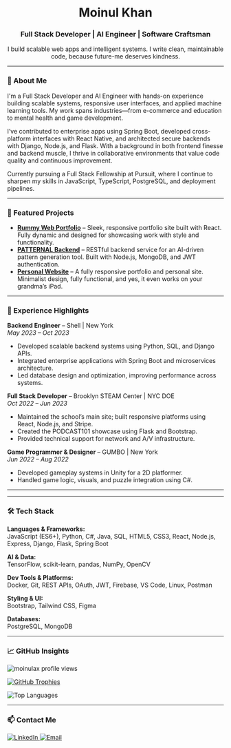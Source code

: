 <h1 align="center">Moinul Khan</h1>
<h3 align="center">Full Stack Developer | AI Engineer | Software Craftsman</h3>

<p align="center">
  I build scalable web apps and intelligent systems. I write clean, maintainable code, because future-me deserves kindness.
</p>

---

### 🧠 About Me

I'm a Full Stack Developer and AI Engineer with hands-on experience building scalable systems, responsive user interfaces, and applied machine learning tools. My work spans industries—from e-commerce and education to mental health and game development.

I’ve contributed to enterprise apps using Spring Boot, developed cross-platform interfaces with React Native, and architected secure backends with Django, Node.js, and Flask. With a background in both frontend finesse and backend muscle, I thrive in collaborative environments that value code quality and continuous improvement.

Currently pursuing a Full Stack Fellowship at Pursuit, where I continue to sharpen my skills in JavaScript, TypeScript, PostgreSQL, and deployment pipelines.

---

### 🚀 Featured Projects

- **[Rummy Web Portfolio](https://github.com/MoinulAx/Rummy-WEB-Porfolio)** – Sleek, responsive portfolio site built with React. Fully dynamic and designed for showcasing work with style and functionality.
- **[PATTERNAL Backend](https://github.com/MoinulAx/PATTERNAL-BE-main)** – RESTful backend service for an AI-driven pattern generation tool. Built with Node.js, MongoDB, and JWT authentication.
- **[Personal Website](https://moinul-khan-web.netlify.app/)** – A fully responsive portfolio and personal site. Minimalist design, fully functional, and yes, it even works on your grandma’s iPad.

---

### 💼 Experience Highlights

**Backend Engineer** – Shell | New York  
*May 2023 – Oct 2023*  
- Developed scalable backend systems using Python, SQL, and Django APIs.  
- Integrated enterprise applications with Spring Boot and microservices architecture.  
- Led database design and optimization, improving performance across systems.

**Full Stack Developer** – Brooklyn STEAM Center | NYC DOE  
*Oct 2022 – Jun 2023*  
- Maintained the school’s main site; built responsive platforms using React, Node.js, and Stripe.  
- Created the PODCAST101 showcase using Flask and Bootstrap.  
- Provided technical support for network and A/V infrastructure.

**Game Programmer & Designer** – GUMBO | New York  
*Jun 2022 – Aug 2022*  
- Developed gameplay systems in Unity for a 2D platformer.  
- Handled game logic, visuals, and puzzle integration using C#.

---



---

### 🛠️ Tech Stack

**Languages & Frameworks:**  
JavaScript (ES6+), Python, C#, Java, SQL, HTML5, CSS3, React, Node.js, Express, Django, Flask, Spring Boot

**AI & Data:**  
TensorFlow, scikit-learn, pandas, NumPy, OpenCV

**Dev Tools & Platforms:**  
Docker, Git, REST APIs, OAuth, JWT, Firebase, VS Code, Linux, Postman

**Styling & UI:**  
Bootstrap, Tailwind CSS, Figma

**Databases:**  
PostgreSQL, MongoDB

---

### 📈 GitHub Insights

<p align="left">
  <img src="https://komarev.com/ghpvc/?username=moinulax&label=Profile%20views&color=0e75b6&style=flat" alt="moinulax profile views" />
</p>

<p align="left">
  <a href="https://github.com/ryo-ma/github-profile-trophy">
    <img src="https://github-profile-trophy.vercel.app/?username=moinulax&theme=onedark" alt="GitHub Trophies" />
  </a>
</p>

<p align="left">
  <img src="https://github-readme-stats.vercel.app/api/top-langs?username=moinulax&show_icons=true&locale=en&layout=compact" alt="Top Languages" />
</p>

---

### 📫 Contact Me

<p align="left">
  <a href="https://www.linkedin.com/in/moinul-khan-647535238/" target="_blank">
    <img src="https://img.shields.io/badge/LinkedIn-View_Profile-blue?style=for-the-badge&logo=linkedin" alt="LinkedIn" />
  </a>
  <a href="mailto:moinul.dev@gmail.com" target="_blank">
    <img src="https://img.shields.io/badge/Email-Contact-red?style=for-the-badge&logo=gmail" alt="Email" />
  </a>
</p>
